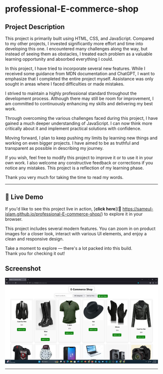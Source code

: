 # professional-E-commerce-shop

## Project Description

This project is primarily built using HTML, CSS, and JavaScript. Compared to my other projects, I invested significantly more effort and time into developing this one. I encountered many challenges along the way, but instead of seeing them as obstacles, I treated each problem as a valuable learning opportunity and absorbed everything I could.

In this project, I have tried to incorporate several new features. While I received some guidance from MDN documentation and ChatGPT, I want to emphasize that I completed the entire project myself. Assistance was only sought in areas where I faced difficulties or made mistakes.

I strived to maintain a highly professional standard throughout the development process. Although there may still be room for improvement, I am committed to continuously enhancing my skills and delivering my best work.

Through overcoming the various challenges faced during this project, I have gained a much deeper understanding of JavaScript. I can now think more critically about it and implement practical solutions with confidence.

Moving forward, I plan to keep pushing my limits by learning new things and working on even bigger projects. I have aimed to be as truthful and transparent as possible in describing my journey.

If you wish, feel free to modify this project to improve it or to use it in your own work. I also welcome any constructive feedback or corrections if you notice any mistakes. This project is a reflection of my learning phase.

Thank you very much for taking the time to read my words.

---
## 🔗 Live Demo

If you'd like to see this project live in action, [**click here**](🔗 https://sameul-islam.github.io/professional-E-commerce-shop/) to explore it in your browser.

This project includes several modern features. You can zoom in on product images for a closer look, interact with various UI elements, and enjoy a clean and responsive design.

Take a moment to explore — there's a lot packed into this build.  
Thank you for checking it out!


## Screenshot

![Project Screenshot](screenshot.png)

---
